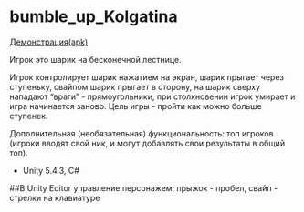 # bumble_up_Kolgatina
[Демонстрация(apk)](https://yadi.sk/d/4yTOzNhA5EfbZw) 

Игрок это шарик на бесконечной лестнице.

Игрок контролирует шарик нажатием на экран, шарик прыгает через ступеньку, свайпом шарик прыгает в сторону, на шарик сверху
нападают “враги” - прямоугольники, при столкновении игрок умирает и игра начинается заново.
Цель игры - пройти как можно больше ступенек.

Дополнительная (необязательная) функциональность: топ игроков (игроки вводят свой ник, и могут добавлять свои результаты в общий топ).

* Unity 5.4.3, C#

##В Unity Editor управление персонажем: прыжок - пробел, свайп - стрелки на клавиатуре

